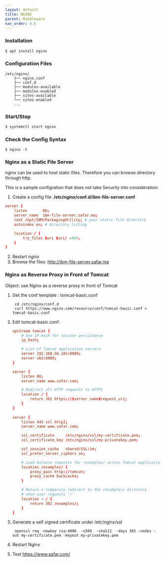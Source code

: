 ```yaml
---
layout: default
title: NGINX
parent: Middleware
nav_order: 4.5
---
```


### Installation
```sh
$ apt install nginx
```

### Configuration Files
```
/etc/nginx/
	├── nginx.conf
	├── conf.d
	├── modules-available
	├── modules-enabled
	├── sites-available
	└── sites-enabled
	...
```

### Start/Stop
```sh
$ systemctl start nginx
```
### Check the Config Syntax
	$ nginx -t

### Nginx as a Static File Server
nginx can be used to host static files. Therefore you can browse directory through http. 

This is a sample configration that does not take Security into consideration:

1. Create a config file: **/etc/nginx/conf.d/ibm-file-server.conf** 
```conf
server {
    listen       80;
    server_name  ibm-file-server.safar.ma;
    root /opt/IBM/PackagingUtility; # your static file directory
    autoindex on; # directory listing

    location / {
        try_files $uri $uri/ =404;
    }
}
```
2. Restart nginx
3. Browse the files: <a>http://ibm-file-server.safar.ma</a>

### Nginx as Reverse Proxy in Front of Tomcat
Object: use Nginx as a reverse proxy in front of Tomcat

1. Get the conf template : tomcat-basic.conf

		cd /etc/nginx/conf.d
		curl https://www.nginx.com/resource/conf/tomcat-basic.conf > tomcat-basic.conf

2. Edit tomcat-basic.conf:
	```conf
	upstream tomcat {
	    # Use IP Hash for session persistence
	    ip_hash;

	    # List of Tomcat application servers
	    server 192.168.56.101:8080;
	    server ub2:8080;
	}

	server {
	    listen 80;
	    server_name www.safar.com;

	    # Redirect all HTTP requests to HTTPS
	    location / {
	        return 301 https://$server_name$request_uri;
	    }
	}
	 
	server {
	    listen 443 ssl http2;
	    server_name www.safar.com;

	    ssl_certificate     /etc/nginx/ssl/my-certificate.pem;
	    ssl_certificate_key /etc/nginx/ssl/my-privatekey.pem;

	    ssl_session_cache   shared:SSL:1m;
	    ssl_prefer_server_ciphers on;

	    # Load balance requests for /examples/ across Tomcat application servers
	    location /examples/ {
	        proxy_pass http://tomcat;
	        proxy_cache backcache;
	    }

	    # Return a temporary redirect to the /examples/ directory 
	    # when user requests '/'
	    location = / {
	        return 302 /examples/;
	    }
	}
	```
3. Generate a self signed certificate under /etc/nginx/ssl
	
		openssl req -newkey rsa:4096  -x509  -sha512  -days 365 -nodes -out my-certificate.pem -keyout my-privatekey.pem
4. Restart Nginx
5. Test https://www.safar.com/ 



